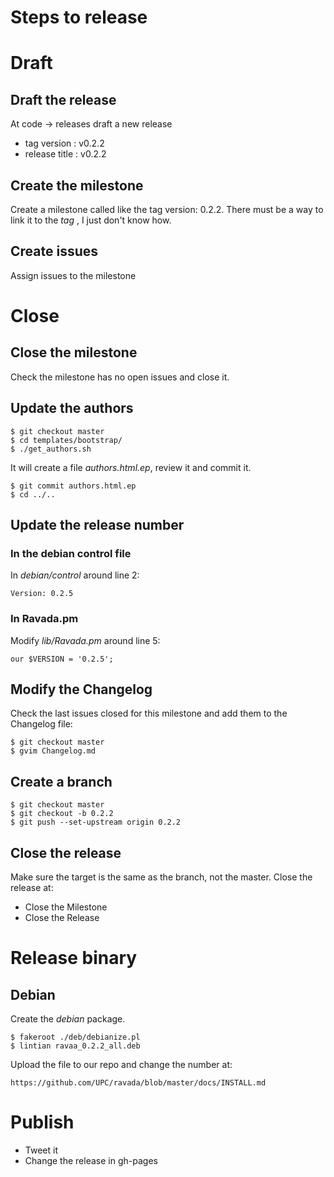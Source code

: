 Steps to release
===============

# Draft

## Draft the release

At code -> releases draft a new release


 * tag version : v0.2.2
 * release title : v0.2.2


## Create the milestone

Create a milestone called like the tag version: 0.2.2. There must be a way to link it to the _tag_ , I just don't know how.

## Create issues

Assign issues to the milestone

# Close

## Close the milestone

Check the milestone has no open issues and close it.

## Update the authors

    $ git checkout master
    $ cd templates/bootstrap/
    $ ./get_authors.sh

It will create a file _authors.html.ep_, review it and commit it.

    $ git commit authors.html.ep
    $ cd ../..

## Update the release number

### In the debian control file

In _debian/control_ around line 2:

    Version: 0.2.5

### In Ravada.pm

Modify _lib/Ravada.pm_ around line 5:

    our $VERSION = '0.2.5';


## Modify the Changelog

Check the last issues closed for this milestone and add them to the Changelog file:

    $ git checkout master
    $ gvim Changelog.md

## Create a branch

    $ git checkout master
    $ git checkout -b 0.2.2
    $ git push --set-upstream origin 0.2.2

## Close the release

Make sure the target is the same as the branch, not the master.
Close the release at:

- Close the Milestone
- Close the Release

# Release binary

## Debian

Create the _debian_ package.

    $ fakeroot ./deb/debianize.pl
    $ lintian ravaa_0.2.2_all.deb

Upload the file to our repo and change the number at:

    https://github.com/UPC/ravada/blob/master/docs/INSTALL.md

# Publish

- Tweet it
- Change the release in gh-pages

